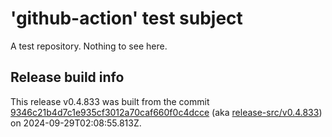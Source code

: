 # 'github-action' test subject

A test repository. Nothing to see here.


## Release build info

This release v0.4.833 was built from the commit [9346c21b4d7c1e935cf3012a70caf660f0c4dcce](https://github.com/kattecon/gh-release-test-ga/tree/9346c21b4d7c1e935cf3012a70caf660f0c4dcce) (aka [release-src/v0.4.833](https://github.com/kattecon/gh-release-test-ga/tree/release-src/v0.4.833)) on 2024-09-29T02:08:55.813Z.
        